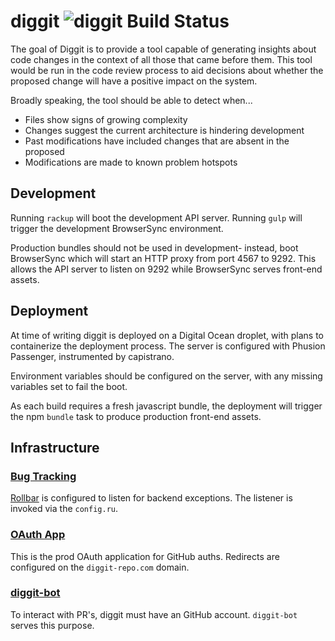 # diggit ![diggit Build Status](https://circleci.com/gh/lawrencejones/diggit.png)

The goal of Diggit is to provide a tool capable of generating insights about
code changes in the context of all those that came before them. This tool would
be run in the code review process to aid decisions about whether the proposed
change will have a positive impact on the system.

Broadly speaking, the tool should be able to detect when...

- Files show signs of growing complexity
- Changes suggest the current architecture is hindering development
- Past modifications have included changes that are absent in the proposed
- Modifications are made to known problem hotspots

## Development

Running `rackup` will boot the development API server. Running `gulp` will
trigger the development BrowserSync environment.

Production bundles should not be used in development- instead, boot BrowserSync
which will start an HTTP proxy from port 4567 to 9292. This allows the API
server to listen on 9292 while BrowserSync serves front-end assets.

## Deployment

At time of writing diggit is deployed on a Digital Ocean droplet, with plans to
containerize the deployment process. The server is configured with Phusion
Passenger, instrumented by capistrano.

Environment variables should be configured on the server, with any missing
variables set to fail the boot.

As each build requires a fresh javascript bundle, the deployment will trigger
the npm `bundle` task to produce production front-end assets.

## Infrastructure

### [Bug Tracking](https://rollbar.com/lawrencejones/diggit-prod/)

[Rollbar](https://rollbar.com) is configured to listen for backend exceptions.
The listener is invoked via the `config.ru`.

### [OAuth App](https://github.com/settings/applications/331048)

This is the prod OAuth application for GitHub auths. Redirects are configured on
the `diggit-repo.com` domain.

### [diggit-bot](https://github.com/diggit-bot)

To interact with PR's, diggit must have an GitHub account. `diggit-bot` serves
this purpose.
